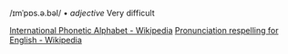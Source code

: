 /ɪmˈpɒs.ə.bəl/  • _adjective_ 
Very difficult

[International Phonetic Alphabet - Wikipedia](https://en.wikipedia.org/wiki/International_Phonetic_Alphabet#Usage)
[Pronunciation respelling for English - Wikipedia](https://en.wikipedia.org/wiki/Pronunciation_respelling_for_English)